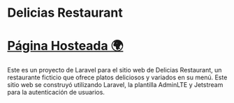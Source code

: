 # Delicias Restaurant

# [Página Hosteada 🌍](https://restaurantlaravel-production.up.railway.app/)

Este es un proyecto de Laravel para el sitio web de Delicias Restaurant, un restaurante ficticio que ofrece platos deliciosos y variados en su menú. Este sitio web se construyó utilizando Laravel, la plantilla AdminLTE y Jetstream para la autenticación de usuarios.
